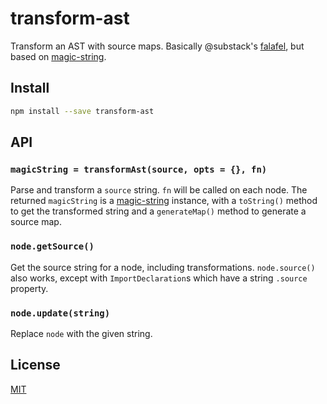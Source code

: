 # transform-ast

Transform an AST with source maps.
Basically @substack's [falafel](https://github.com/substack/node-falafel), but based on [magic-string][].

## Install

```bash
npm install --save transform-ast
```

## API

### `magicString = transformAst(source, opts = {}, fn)`

Parse and transform a `source` string.
`fn` will be called on each node.
The returned `magicString` is a [magic-string][] instance, with a `toString()` method to get the transformed string and a `generateMap()` method to generate a source map.

### `node.getSource()`

Get the source string for a node, including transformations.
`node.source()` also works, except with `ImportDeclaration`s which have a string `.source` property.

### `node.update(string)`

Replace `node` with the given string.

## License

[MIT](./LICENSE)

[magic-string]: https://github.com/rich-harris/magic-string
